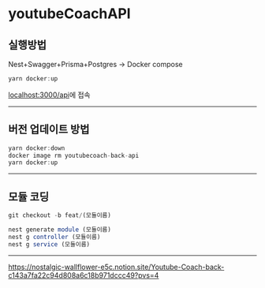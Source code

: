 # youtubeCoachAPI
## 실행방법

Nest+Swagger+Prisma+Postgres → Docker compose

```jsx
yarn docker:up
```

[localhost:3000/api](http://localhost:3000/api)에 접속

---

## 버전 업데이트 방법

```jsx
yarn docker:down
docker image rm youtubecoach-back-api
yarn docker:up
```

---

## 모듈 코딩

```jsx
git checkout -b feat/(모듈이름)
```

```jsx
nest generate module (모듈이름)
nest g controller (모듈이름)
nest g service (모듈이름)
```

---

https://nostalgic-wallflower-e5c.notion.site/Youtube-Coach-back-c143a7fa22c94d808a6c18b971dccc49?pvs=4
